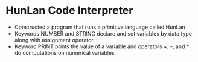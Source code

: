 # HunLan Code Interpreter
- Constructed a program that runs a primitive language called HunLan
- Keywords NUMBER and STRING declare and set variables by data type along with assignment operator
- Keyword PRINT prints the value of a variable and operators +, -, and * do computations on numerical variables
